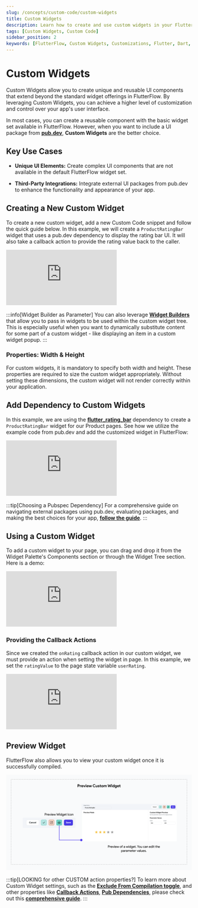 ```yaml
---
slug: /concepts/custom-code/custom-widgets
title: Custom Widgets
description: Learn how to create and use custom widgets in your FlutterFlow app to enhance its user interface.
tags: [Custom Widgets, Custom Code]
sidebar_position: 2
keywords: [FlutterFlow, Custom Widgets, Customizations, Flutter, Dart, Pub.dev]
---
```


# Custom Widgets

Custom Widgets allow you to create unique and reusable UI components that extend beyond the
standard widget offerings in FlutterFlow. By leveraging Custom Widgets, you can achieve a higher
level of
customization and control over your app's user interface.

In most cases, you can create a reusable component with the basic widget set available in
FlutterFlow. However, when you want to include a UI package from [**pub.dev**](https://pub.dev),
**Custom Widgets** are the better choice.

## Key Use Cases

- **Unique UI Elements:** Create complex UI components that are not available in the default
  FlutterFlow widget set.

- **Third-Party Integrations:** Integrate external UI packages from pub.dev to enhance the
  functionality and appearance of your app.

## Creating a New Custom Widget

To create a new custom widget, add a new Custom Code snippet and follow the quick guide below. In 
this example, we will create a `ProductRatingBar` widget that uses a pub.dev dependency to display the rating bar UI. It will also take a callback action to provide the rating value back to the caller.

<div style={{
    position: 'relative',
    paddingBottom: 'calc(56.67989417989418% + 41px)', // Keeps the aspect ratio and additional padding
    height: 0,
    width: '100%'
}}>
    <iframe 
        src="https://demo.arcade.software/zBBJiIaTBpoBWErwvpbd?embed&show_copy_link=true"
        title=""
        style={{
            position: 'absolute',
            top: 0,
            left: 0,
            width: '100%',
            height: '100%',
            colorScheme: 'light'
        }}
        frameborder="0"
        loading="lazy"
        webkitAllowFullScreen
        mozAllowFullScreen
        allowFullScreen
        allow="clipboard-write">
    </iframe>
</div>

:::info[Widget Builder as Parameter]
You can also leverage [**Widget Builders**](../../resources/ui/components/widget-builder-parameters.md) that allow you to pass in widgets to be used within the custom widget tree. This is especially useful when you want to dynamically substitute content for some part of a custom widget - like displaying an item in a custom widget popup.
:::

### Properties: Width & Height

For custom widgets, it is mandatory to specify both width and height. These properties are required to size the custom widget appropriately. Without setting these dimensions, the custom widget will not render correctly within your application.

## Add Dependency to Custom Widgets

In this example, we are using the 
[**flutter_rating_bar**](https://pub.dev/packages/flutter_rating_bar) dependency to create a 
`ProductRatingBar` widget for our 
Product pages. See how we utilize the example code from pub.dev and add the customized widget in 
FlutterFlow: 

<div style={{
    position: 'relative',
    paddingBottom: 'calc(56.67989417989418% + 41px)', // Keeps the aspect ratio and additional padding
    height: 0,
    width: '100%'
}}>
    <iframe 
        src="https://demo.arcade.software/EAqWwTSfjumXzJ3xB6FX?embed&show_copy_link=true"
        title=""
        style={{
            position: 'absolute',
            top: 0,
            left: 0,
            width: '100%',
            height: '100%',
            colorScheme: 'light'
        }}
        frameborder="0"
        loading="lazy"
        webkitAllowFullScreen
        mozAllowFullScreen
        allowFullScreen
        allow="clipboard-write">
    </iframe>
</div>

:::tip[Choosing a Pubspec Dependency]
For a comprehensive guide on navigating external packages using pub.dev, evaluating packages, and making the best choices for your app, [**follow the guide**](custom-code.md#adding-a-pubspec-dependency).
:::

## Using a Custom Widget
To add a custom widget to your page, you can drag and drop it from the Widget Palette's Components section or through the Widget Tree section. Here is a demo:

<div style={{
    position: 'relative',
    paddingBottom: 'calc(56.67989417989418% + 41px)', // Keeps the aspect ratio and additional padding
    height: 0,
    width: '100%'
}}>
    <iframe 
        src="https://demo.arcade.software/9xerjlQ5oweTvZwEYFpC?embed&show_copy_link=true"
        title=""
        style={{
            position: 'absolute',
            top: 0,
            left: 0,
            width: '100%',
            height: '100%',
            colorScheme: 'light'
        }}
        frameborder="0"
        loading="lazy"
        webkitAllowFullScreen
        mozAllowFullScreen
        allowFullScreen
        allow="clipboard-write">
    </iframe>
</div>


### Providing the Callback Actions

Since we created the `onRating` callback action in our custom widget, we must provide an action 
when setting the widget in page. In this example, we set the `ratingValue` to the page state 
variable `userRating`. 

<div style={{
    position: 'relative',
    paddingBottom: 'calc(56.67989417989418% + 41px)', // Keeps the aspect ratio and additional padding
    height: 0,
    width: '100%'
}}>
    <iframe 
        src="https://demo.arcade.software/GB1Y3wH0MeIvJcu9EL4S?embed&show_copy_link=true"
        title=""
        style={{
            position: 'absolute',
            top: 0,
            left: 0,
            width: '100%',
            height: '100%',
            colorScheme: 'light'
        }}
        frameborder="0"
        loading="lazy"
        webkitAllowFullScreen
        mozAllowFullScreen
        allowFullScreen
        allow="clipboard-write">
    </iframe>
</div>

## Preview Widget

FlutterFlow also allows you to view your custom widget once it is successfully compiled. 

![preview-widget.png](imgs/preview-widget.png)

:::tip[LOOKING for other CUSTOM action properties?]
To learn more about Custom Widget settings, such as the
[**Exclude From Compilation toggle**](custom-code.md#exclude-from-compilation),
and other properties like [**Callback Actions**](custom-code.md#add-a-callback-action),
[**Pub Dependencies**](custom-code.md#adding-a-pubspec-dependency), please check out this
[**comprehensive guide**](custom-code.md).
:::







